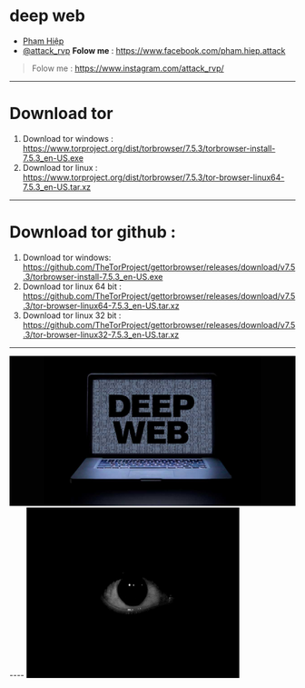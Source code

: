 # deep web
* [Phạm Hiệp](https://www.facebook.com/pham.hiep.attack)
* [@attack_rvp](https://www.instagram.com/attack_rvp/)
**Folow me** : https://www.facebook.com/pham.hiep.attack
>Folow me : https://www.instagram.com/attack_rvp/
----
# Download tor
1. Download tor windows : https://www.torproject.org/dist/torbrowser/7.5.3/torbrowser-install-7.5.3_en-US.exe
2. Download tor linux : https://www.torproject.org/dist/torbrowser/7.5.3/tor-browser-linux64-7.5.3_en-US.tar.xz
----
# Download tor github :
1. Download tor windows: https://github.com/TheTorProject/gettorbrowser/releases/download/v7.5.3/torbrowser-install-7.5.3_en-US.exe
2. Download tor linux 64 bit : https://github.com/TheTorProject/gettorbrowser/releases/download/v7.5.3/tor-browser-linux64-7.5.3_en-US.tar.xz
3. Download tor linux 32 bit : https://github.com/TheTorProject/gettorbrowser/releases/download/v7.5.3/tor-browser-linux32-7.5.3_en-US.tar.xz
----
<img src="https://github.com/h-dr4g0n/deep_web/blob/master/deep-web-sites-links.jpg">
----
<img src="https://github.com/h-dr4g0n/deep_web/blob/master/tumblr_o39eeb5PQ81tc1wk4o1_400.gif">
